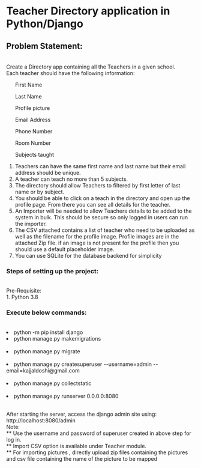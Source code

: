 # Teacher Directory application in Python/Django

<h2>Problem Statement:</h2> <br>
Create a Directory app containing all the Teachers in a given school.<br>
Each teacher should have the following information:<br>
<ul>First Name</ul>
<ul>Last Name</ul>
<ul>Profile picture</ul>
<ul>Email Address</ul>
<ul>Phone Number</ul>
<ul>Room Number</ul>
<ul>Subjects taught</ul>

1. Teachers can have the same first name and last name but their email address should be unique.
2. A teacher can teach no more than 5 subjects.
3. The directory should allow Teachers to filtered by first letter of last name or by subject.
4.  You should be able to click on a teach in the directory and open up the profile page. From there you can see all details for the teacher.
5.  An Importer will be needed to allow Teachers details to be added to the system in bulk. This should be secure so only logged in users can run the importer.
6.  The CSV attached contains a list of teacher who need to be uploaded as well as the filename for the profile image. Profile images are in the attached Zip file.
if an image is not present for the profile then you should use a default placeholder image.
7.  You can use SQLite for the database backend for simplicity


<h3>
Steps of setting up the project:</h3><br>
Pre-Requisite: <br>
1.  Python 3.8

<h3> Execute below commands: </h3><br>
<li> python -m pip install django</i> <br>
<li> python manage.py makemigrations</li><br>
<li> python manage.py migrate </li><br>
<li> python manage.py createsuperuser --username=admin --email=kajjaldoshi@gmail.com </li><br>
<li> python manage.py collectstatic </li><br>
<li> python manage.py runserver 0.0.0.0:8080 </li><br>

After starting the server, access the django admin site using: <br>http://localhost:8080/admin
<br> Note: <br>
** Use the username and password of superuser created in above step for log in.<br>
** Import CSV option is available under Teacher module.<br>
** For importing pictures , directly upload zip files containing the pictures and csv file containing the name of the picture to be mapped<br>